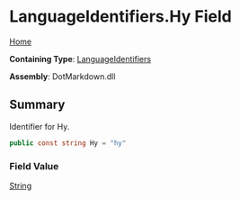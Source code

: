 # LanguageIdentifiers\.Hy Field

[Home](../../../README.md)

**Containing Type**: [LanguageIdentifiers](../README.md)

**Assembly**: DotMarkdown\.dll

## Summary

Identifier for Hy\.

```csharp
public const string Hy = "hy"
```

### Field Value

[String](https://docs.microsoft.com/en-us/dotnet/api/system.string)

